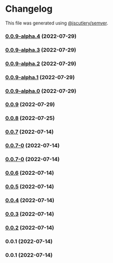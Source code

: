 # Changelog

This file was generated using [@jscutlery/semver](https://github.com/jscutlery/semver).

### [0.0.9-alpha.4](https://github.com/yurikrupnik/nx-go-playground/compare/api-users-0.0.9-alpha.3...api-users-0.0.9-alpha.4) (2022-07-29)

### [0.0.9-alpha.3](https://github.com/yurikrupnik/nx-go-playground/compare/api-users-0.0.9-alpha.2...api-users-0.0.9-alpha.3) (2022-07-29)

### [0.0.9-alpha.2](https://github.com/yurikrupnik/nx-go-playground/compare/api-users-0.0.9-alpha.1...api-users-0.0.9-alpha.2) (2022-07-29)

### [0.0.9-alpha.1](https://github.com/yurikrupnik/nx-go-playground/compare/api-users-0.0.9-alpha.0...api-users-0.0.9-alpha.1) (2022-07-29)

### [0.0.9-alpha.0](https://github.com/yurikrupnik/nx-go-playground/compare/api-users-0.0.8...api-users-0.0.9-alpha.0) (2022-07-29)

### [0.0.9](https://github.com/yurikrupnik/nx-go-playground/compare/api-users-0.0.8...api-users-0.0.9) (2022-07-29)

### [0.0.8](https://github.com/yurikrupnik/nx-go-playground/compare/api-users-0.0.7...api-users-0.0.8) (2022-07-25)

### [0.0.7](https://github.com/yurikrupnik/nx-go-playground/compare/api-users-0.0.7-0...api-users-0.0.7) (2022-07-14)

### [0.0.7-0](https://github.com/yurikrupnik/nx-go-playground/compare/api-users-0.0.7-0...api-users-0.0.7-0) (2022-07-14)

### [0.0.7-0](https://github.com/yurikrupnik/nx-go-playground/compare/api-users-0.0.6...api-users-0.0.7-0) (2022-07-14)

### [0.0.6](https://github.com/yurikrupnik/nx-go-playground/compare/api-users-0.0.5...api-users-0.0.6) (2022-07-14)

### [0.0.5](https://github.com/yurikrupnik/nx-go-playground/compare/api-users-0.0.4...api-users-0.0.5) (2022-07-14)

### [0.0.4](https://github.com/yurikrupnik/nx-go-playground/compare/api-users-0.0.3...api-users-0.0.4) (2022-07-14)

### [0.0.3](https://github.com/yurikrupnik/nx-go-playground/compare/api-users-0.0.2...api-users-0.0.3) (2022-07-14)

### [0.0.2](https://github.com/yurikrupnik/nx-go-playground/compare/api-users-0.0.1...api-users-0.0.2) (2022-07-14)

### 0.0.1 (2022-07-14)

### 0.0.1 (2022-07-14)
